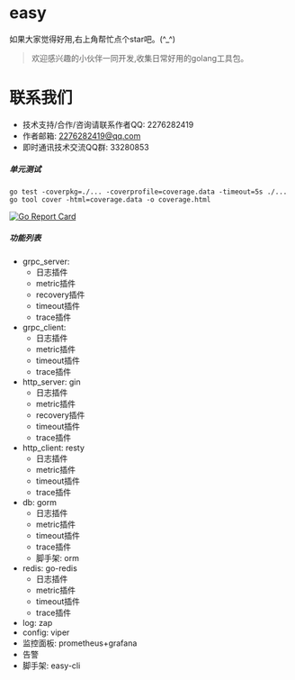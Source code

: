 # easy
如果大家觉得好用,右上角帮忙点个star吧。(^_^)
> 欢迎感兴趣的小伙伴一同开发,收集日常好用的golang工具包。
# 联系我们
- 技术支持/合作/咨询请联系作者QQ: 2276282419
- 作者邮箱: 2276282419@qq.com
- 即时通讯技术交流QQ群: 33280853
##### 单元测试
```
go test -coverpkg=./... -coverprofile=coverage.data -timeout=5s ./...
go tool cover -html=coverage.data -o coverage.html
````
[![Go Report Card](https://goreportcard.com/badge/github.com/sunmi-OS/gocore)](https://goreportcard.com/report/github.com/sunmi-OS/gocore/v2.0.9)

##### 功能列表

- grpc_server: 
  - 日志插件
  - metric插件
  - recovery插件
  - timeout插件
  - trace插件
- grpc_client: 
  - 日志插件
  - metric插件
  - timeout插件
  - trace插件
- http_server: gin
    - 日志插件
    - metric插件
    - recovery插件
    - timeout插件
    - trace插件
- http_client: resty
  - 日志插件
  - metric插件
  - timeout插件
  - trace插件
- db: gorm
  - 日志插件
  - metric插件
  - timeout插件
  - trace插件
  - 脚手架: orm
- redis: go-redis
  - 日志插件
  - metric插件
  - timeout插件
  - trace插件
- log: zap
- config: viper
- 监控面板: prometheus+grafana
- 告警
- 脚手架: easy-cli


